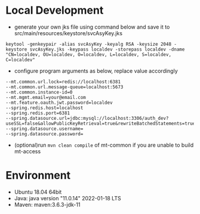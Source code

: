 # Local Development
- generate your own jks file using command below and save it to src/main/resources/keystore/svcAsyKey.jks
```shell
keytool -genkeypair -alias svcAsyKey -keyalg RSA -keysize 2048 -keystore svcAsyKey.jks -keypass localdev -storepass localdev -dname "CN=localdev, OU=localdev, O=localdev, L=localdev, S=localdev, C=localdev"
```
- configure program arguments as below, replace value accordingly
```
--mt.common.url.lock=redis://localhost:6381
--mt.common.url.message-queue=localhost:5673
--mt.common.instance-id=0
--mt.mgmt.email=your@email.com
--mt.feature.oauth.jwt.password=localdev
--spring.redis.host=localhost
--spring.redis.port=6381
--spring.datasource.url=jdbc:mysql://localhost:3306/auth_dev?useSSL=false&allowPublicKeyRetrieval=true&rewriteBatchedStatements=true
--spring.datasource.username=
--spring.datasource.password=
```
- (optional)run ```mvn clean compile``` of mt-common if you are unable to build mt-access
# Environment
- Ubuntu 18.04 64bit
- Java: java version "11.0.14" 2022-01-18 LTS
- Maven: maven:3.6.3-jdk-11
